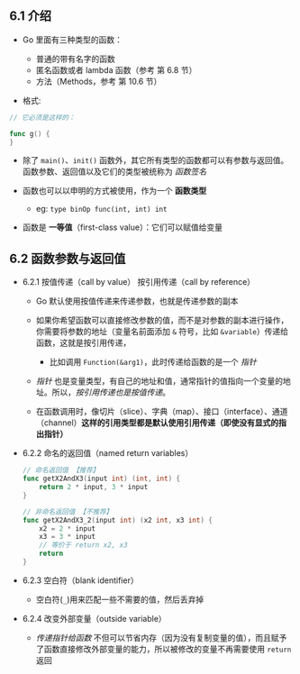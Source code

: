## 6.1 介绍
* Go 里面有三种类型的函数：
    * 普通的带有名字的函数
    * 匿名函数或者 lambda 函数（参考 第 6.8 节）
    * 方法（Methods，参考 第 10.6 节）

* 格式:
```go
// 它必须是这样的：

func g() {
}
```

* 除了 `main()`、`init()` 函数外，其它所有类型的函数都可以有参数与返回值。函数参数、返回值以及它们的类型被统称为 _函数签名_

* 函数也可以以申明的方式被使用，作为一个 __函数类型__
    * eg: `type binOp func(int, int) int`

* 函数是 __一等值__（first-class value）：它们可以赋值给变量


## 6.2 函数参数与返回值
* 6.2.1 按值传递（call by value） 按引用传递（call by reference）
    * Go 默认使用按值传递来传递参数，也就是传递参数的副本

    * 如果你希望函数可以直接修改参数的值，而不是对参数的副本进行操作，你需要将参数的地址（变量名前面添加 `&` 符号，比如 `&variable`）传递给函数，这就是按引用传递，
        * 比如调用 `Function(&arg1)`，此时传递给函数的是一个 _指针_
    
    * _指针_ 也是变量类型，有自己的地址和值，通常指针的值指向一个变量的地址。所以，_按引用传递也是按值传递_。

    * 在函数调用时，像切片（slice）、字典（map）、接口（interface）、通道（channel）__这样的引用类型都是默认使用引用传递（即使没有显式的指出指针）__

* 6.2.2 命名的返回值（named return variables）
    ```go
    // 命名返回值 【推荐】
    func getX2AndX3(input int) (int, int) {
        return 2 * input, 3 * input
    }

    // 非命名返回值 【不推荐】
    func getX2AndX3_2(input int) (x2 int, x3 int) {
        x2 = 2 * input
        x3 = 3 * input
        // 等价于 return x2, x3
        return
    }
    ```

* 6.2.3 空白符（blank identifier）
    * 空白符(`_`)用来匹配一些不需要的值，然后丢弃掉

* 6.2.4 改变外部变量（outside variable）
    * _传递指针给函数_ 不但可以节省内存（因为没有复制变量的值），而且赋予了函数直接修改外部变量的能力，所以被修改的变量不再需要使用 `return` 返回
